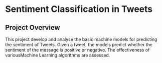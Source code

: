 # Sentiment Classification in Tweets

## Project Overview
This project develop and analyse the basic machine models for predicting the sentiment of Tweets. Given a tweet, the models predict whether the sentiment of the message is positive or negative. The effectiveness of variousMachine Learning algorithms are assessed.

